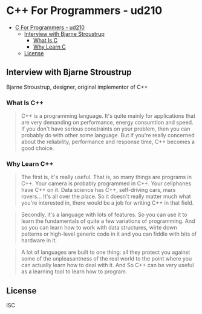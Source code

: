 # C++ For Programmers - ud210

<!--ts-->
   * [C   For Programmers - ud210](#c-for-programmers---ud210)
      * [Interview with Bjarne Stroustrup](#interview-with-bjarne-stroustrup)
         * [What Is C  ](#what-is-c)
         * [Why Learn C  ](#why-learn-c)
      * [License](#license)

<!-- Added by: zeyangliu, at: 2018-10-28T11:01+08:00 -->

<!--te-->

## Interview with Bjarne Stroustrup

Bjarne Stroustrup, designer, original implementor of C++

### What Is C++

> C++ is a programming language. It's quite mainly for applications that are
> very demanding on performance, energy consumtion and speed. If you don't have
> serious constraints on your problem, then you can probably do with other some
> language. But if you're really concerned about the reliability, performance
> and response time, C++ becomes a good choice.

### Why Learn C++

> The first is, it's really useful. That is, so many things are programs in
> C++. Your camera is probably programmed in C++. Your cellphones have C++ on
> it. Data science has C++, self-driving cars, mars rovers... It's all over the
> place. So it doesn't really matter much what you're interested in, there
> would be a job for writing C++ in that field.

> Secondly, it's a language with lots of features. So you can use it to learn
> the fundamentals of quite a few variations of programming. And so you can
> learn how to work with data structures, wirte down patterns or high-level
> generic code in it and you can fiddle with bits of hardware in it.

> A lot of languages are built to one thing: all they protect you against some
> of the unpleasantness of the real world to the point where you can actually
> learn how to deal with it. And So C++ can be very useful as a learning tool
> to learn how to program.

## License

ISC
